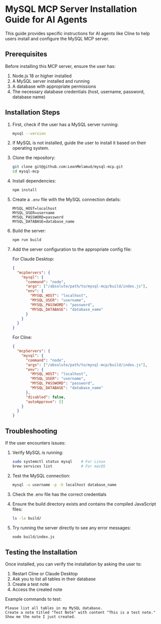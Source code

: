 # MySQL MCP Server Installation Guide for AI Agents

This guide provides specific instructions for AI agents like Cline to help users install and configure the MySQL MCP server.

## Prerequisites

Before installing this MCP server, ensure the user has:

1. Node.js 18 or higher installed
2. A MySQL server installed and running
3. A database with appropriate permissions
4. The necessary database credentials (host, username, password, database name)

## Installation Steps

1. First, check if the user has a MySQL server running:
   ```bash
   mysql --version
   ```

2. If MySQL is not installed, guide the user to install it based on their operating system.

3. Clone the repository:
   ```bash
   git clone git@github.com:LeonMelamud/mysql-mcp.git
   cd mysql-mcp
   ```

4. Install dependencies:
   ```bash
   npm install
   ```

5. Create a `.env` file with the MySQL connection details:
   ```
   MYSQL_HOST=localhost
   MYSQL_USER=username
   MYSQL_PASSWORD=password
   MYSQL_DATABASE=database_name
   ```

6. Build the server:
   ```bash
   npm run build
   ```

7. Add the server configuration to the appropriate config file:

   For Claude Desktop:
   ```json
   {
     "mcpServers": {
       "mysql": {
         "command": "node",
         "args": ["/absolute/path/to/mysql-mcp/build/index.js"],
         "env": {
           "MYSQL_HOST": "localhost",
           "MYSQL_USER": "username",
           "MYSQL_PASSWORD": "password",
           "MYSQL_DATABASE": "database_name"
         }
       }
     }
   }
   ```

   For Cline:
   ```json
   {
     "mcpServers": {
       "mysql": {
         "command": "node",
         "args": ["/absolute/path/to/mysql-mcp/build/index.js"],
         "env": {
           "MYSQL_HOST": "localhost",
           "MYSQL_USER": "username",
           "MYSQL_PASSWORD": "password",
           "MYSQL_DATABASE": "database_name"
         },
         "disabled": false,
         "autoApprove": []
       }
     }
   }
   ```

## Troubleshooting

If the user encounters issues:

1. Verify MySQL is running:
   ```bash
   sudo systemctl status mysql    # For Linux
   brew services list             # For macOS
   ```

2. Test the MySQL connection:
   ```bash
   mysql -u username -p -h localhost database_name
   ```

3. Check the .env file has the correct credentials

4. Ensure the build directory exists and contains the compiled JavaScript files:
   ```bash
   ls -la build/
   ```

5. Try running the server directly to see any error messages:
   ```bash
   node build/index.js
   ```

## Testing the Installation

Once installed, you can verify the installation by asking the user to:

1. Restart Cline or Claude Desktop
2. Ask you to list all tables in their database
3. Create a test note
4. Access the created note

Example commands to test:
```
Please list all tables in my MySQL database.
Create a note titled "Test Note" with content "This is a test note."
Show me the note I just created.
```
